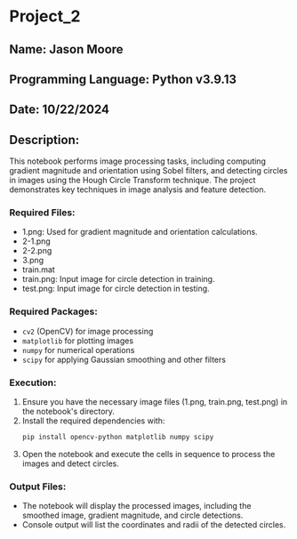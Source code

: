 
# Project_2

## Name: Jason Moore
## Programming Language: Python v3.9.13
## Date: 10/22/2024

## Description:
This notebook performs image processing tasks, including computing gradient magnitude and orientation using Sobel filters, 
and detecting circles in images using the Hough Circle Transform technique. The project demonstrates key techniques in 
image analysis and feature detection.

### Required Files:
- 1.png: Used for gradient magnitude and orientation calculations.
- 2-1.png
- 2-2.png
- 3.png
- train.mat
- train.png: Input image for circle detection in training.
- test.png: Input image for circle detection in testing.

### Required Packages:
- `cv2` (OpenCV) for image processing
- `matplotlib` for plotting images
- `numpy` for numerical operations
- `scipy` for applying Gaussian smoothing and other filters

### Execution:
1. Ensure you have the necessary image files (1.png, train.png, test.png) in the notebook's directory.
2. Install the required dependencies with:
   ```bash
   pip install opencv-python matplotlib numpy scipy
   ```
3. Open the notebook and execute the cells in sequence to process the images and detect circles.

### Output Files:
- The notebook will display the processed images, including the smoothed image, gradient magnitude, and circle detections.
- Console output will list the coordinates and radii of the detected circles.
